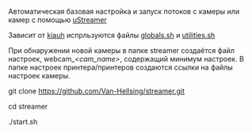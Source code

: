 Автоматическая базовая настройка и запуск потоков с камеры или камер с помощью [uStreamer](https://github.com/pikvm/ustreamer)

Зависит от [kiauh](https://github.com/th33xitus/kiauh) испрльзуются файлы [globals.sh](https://github.com/th33xitus/kiauh/blob/master/scripts/globals.sh) и [utilities.sh](https://github.com/th33xitus/kiauh/blob/master/scripts/utilities.sh)

При обнаружении новой камеры в папке streamer создаётся файл настроек, webcam_<port>_<cam_name>_<by-path>, содержащий минимум настроек. В папке настроек принтера/принтеров создаются ссылки на файлы настроек камеры.

git clone https://github.com/Van-Hellsing/streamer.git
  
cd streamer
  
./start.sh
